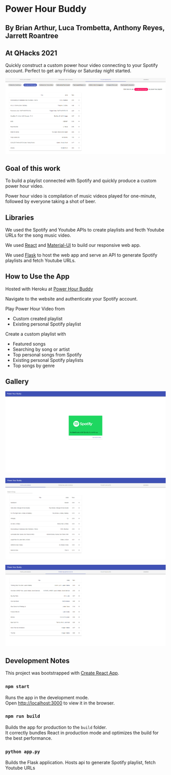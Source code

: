 # Power Hour Buddy
## By Brian Arthur, Luca Trombetta, Anthony Reyes, Jarrett Roantree
## At QHacks 2021
Quickly construct a custom power hour video connecting to your Spotify account. Perfect to get any Friday or Saturday night started.

![HoverFlow Navigation in action!](./img/img4.png)


## Goal of this work
To build a playlist connected with Spotify and quickly produce a custom power hour video.

Power hour video is compilation of music videos played for one-minute, followed by everyone taking a shot of beer. 

## Libraries
We used the Spotify and Youtube APIs to create playlists and fecth Youtube URLs for the song music video.

We used [React](https://reactjs.org/) and [Material-UI](https://material-ui.com/) to build our responsive web app.

We used [Flask](https://flask.palletsprojects.com/en/1.1.x/) to host the web app and serve an API to generate Spotify playlists and fetch Youtube URLs.


## How to Use the App
Hosted with Heroku at [Power Hour Buddy](https://power-hour-buddy.herokuapp.com/)

Navigate to the website and authenticate your Spotify account.

Play Power Hour Video from
- Custom created playlist
- Existing personal Spotify playlist

Create a custom playlist with
- Featured songs
- Searching by song or artist
- Top personal songs from Spotify
- Existing personal Spotify playlists
- Top songs by genre


## Gallery

![Products Page](./img/img1.png)

![A Shopping Cart](./img/img2.png)

![Handsfree Js Detection](./img/img3.png)


## Development Notes

This project was bootstrapped with [Create React App](https://github.com/facebook/create-react-app).

### `npm start`

Runs the app in the development mode.\
Open [http://localhost:3000](http://localhost:3000) to view it in the browser.


### `npm run build`

Builds the app for production to the `build` folder.\
It correctly bundles React in production mode and optimizes the build for the best performance.


### `python app.py`

Builds the Flask application. Hosts api to generate Spotify playlist, fetch Youtube URLs